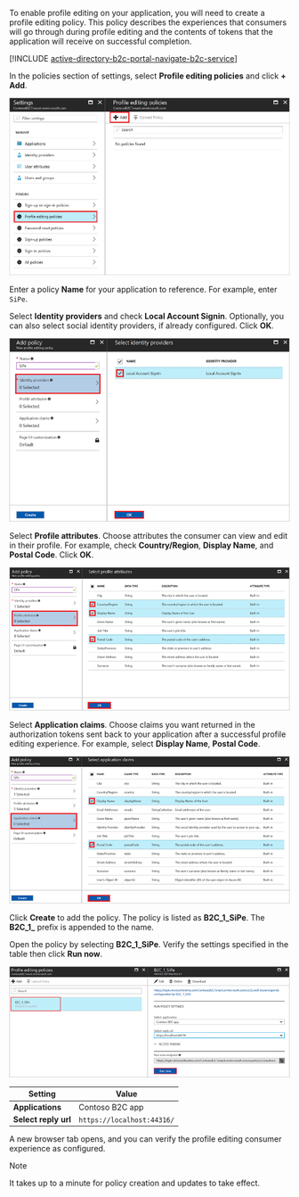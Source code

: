 To enable profile editing on your application, you will need to create a profile editing policy. This policy describes the experiences that consumers will go through during profile editing and the contents of tokens that the application will receive on successful completion.

[!INCLUDE [active-directory-b2c-portal-navigate-b2c-service](active-directory-b2c-portal-navigate-b2c-service.md)]

In the policies section of settings, select **Profile editing policies** and click **+ Add**.

![Select Profile editing policies and click the Add button](media/active-directory-b2c-create-profile-editing-policy/add-b2c-editing-policy.png)

Enter a policy **Name** for your application to reference. For example, enter `SiPe`.

Select **Identity providers** and check **Local Account Signin**. Optionally, you can also select social identity providers, if already configured. Click **OK**.

![Select Local Account Signin as an identity provider and click the OK button](media/active-directory-b2c-create-profile-editing-policy/add-b2c-editing-identity-providers.png)

Select **Profile attributes**. Choose attributes the consumer can view and edit in their profile. For example, check **Country/Region**, **Display Name**, and **Postal Code**. Click **OK**.

![Select some attributes and click the OK button](media/active-directory-b2c-create-profile-editing-policy/add-b2c-editing-attributes.png)

Select **Application claims**. Choose claims you want returned in the authorization tokens sent back to your application after a successful profile editing experience. For example, select **Display Name**, **Postal Code**.

![Select some application claims and click OK button](media/active-directory-b2c-create-profile-editing-policy/add-b2c-editing-application-claims.png)

Click **Create** to add the policy. The policy is listed as **B2C_1_SiPe**. The **B2C_1_** prefix is appended to the name.

Open the policy by selecting **B2C_1_SiPe**. Verify the settings specified in the table then click **Run now**.

![Select policy and run it](media/active-directory-b2c-create-profile-editing-policy/run-b2c-editing-policy.png)

| Setting      | Value  |
| ------------ | ------ |
| **Applications** | Contoso B2C app |
| **Select reply url** | `https://localhost:44316/` |

A new browser tab opens, and you can verify the profile editing consumer experience as configured.

> [!NOTE]
> It takes up to a minute for policy creation and updates to take effect.
>
